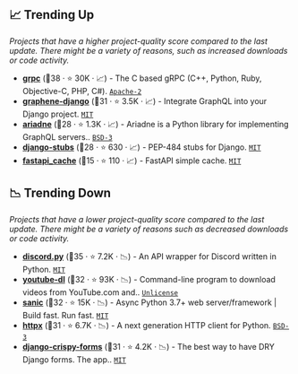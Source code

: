 ## 📈 Trending Up

_Projects that have a higher project-quality score compared to the last update. There might be a variety of reasons, such as increased downloads or code activity._

- <b><a href="https://github.com/grpc/grpc">grpc</a></b> (🥇38 ·  ⭐ 30K · 📈) - The C based gRPC (C++, Python, Ruby, Objective-C, PHP, C#). <code><a href="http://bit.ly/3nYMfla">Apache-2</a></code>
- <b><a href="https://github.com/graphql-python/graphene-django">graphene-django</a></b> (🥇31 ·  ⭐ 3.5K · 📈) - Integrate GraphQL into your Django project. <code><a href="http://bit.ly/34MBwT8">MIT</a></code> <code><img src="https://static.djangoproject.com/img/icon-touch.e4872c4da341.png" style="display:inline;" width="13" height="13"></code> <code><img src="https://graphql.org/img/logo.svg" style="display:inline;" width="13" height="13"></code>
- <b><a href="https://github.com/mirumee/ariadne">ariadne</a></b> (🥈28 ·  ⭐ 1.3K · 📈) - Ariadne is a Python library for implementing GraphQL servers.. <code><a href="http://bit.ly/3aKzpTv">BSD-3</a></code> <code><img src="https://graphql.org/img/logo.svg" style="display:inline;" width="13" height="13"></code>
- <b><a href="https://github.com/typeddjango/django-stubs">django-stubs</a></b> (🥈28 ·  ⭐ 630 · 📈) - PEP-484 stubs for Django. <code><a href="http://bit.ly/34MBwT8">MIT</a></code> <code><img src="https://static.djangoproject.com/img/icon-touch.e4872c4da341.png" style="display:inline;" width="13" height="13"></code>
- <b><a href="https://github.com/comeuplater/fastapi_cache">fastapi_cache</a></b> (🥉15 ·  ⭐ 110 · 📈) - FastAPI simple cache. <code><a href="http://bit.ly/34MBwT8">MIT</a></code> <code><img src="https://fastapi.tiangolo.com/img/favicon.png" style="display:inline;" width="13" height="13"></code>

## 📉 Trending Down

_Projects that have a lower project-quality score compared to the last update. There might be a variety of reasons such as decreased downloads or code activity._

- <b><a href="https://github.com/Rapptz/discord.py">discord.py</a></b> (🥇35 ·  ⭐ 7.2K · 📉) - An API wrapper for Discord written in Python. <code><a href="http://bit.ly/34MBwT8">MIT</a></code>
- <b><a href="https://github.com/ytdl-org/youtube-dl">youtube-dl</a></b> (🥈32 ·  ⭐ 93K · 📉) - Command-line program to download videos from YouTube.com and.. <code><a href="http://bit.ly/3rvuUlR">Unlicense</a></code>
- <b><a href="https://github.com/sanic-org/sanic">sanic</a></b> (🥈32 ·  ⭐ 15K · 📉) - Async Python 3.7+ web server/framework | Build fast. Run fast. <code><a href="http://bit.ly/34MBwT8">MIT</a></code>
- <b><a href="https://github.com/encode/httpx">httpx</a></b> (🥈31 ·  ⭐ 6.7K · 📉) - A next generation HTTP client for Python. <code><a href="http://bit.ly/3aKzpTv">BSD-3</a></code>
- <b><a href="https://github.com/django-crispy-forms/django-crispy-forms">django-crispy-forms</a></b> (🥉31 ·  ⭐ 4.2K · 📉) - The best way to have DRY Django forms. The app.. <code><a href="http://bit.ly/34MBwT8">MIT</a></code> <code><img src="https://static.djangoproject.com/img/icon-touch.e4872c4da341.png" style="display:inline;" width="13" height="13"></code>

